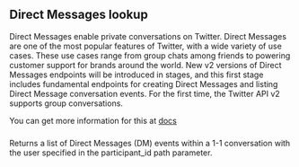 ## Direct Messages lookup

Direct Messages enable private conversations on Twitter. Direct Messages are one of the most popular features of Twitter, with a wide variety of use cases. These use cases range from group chats among friends to powering customer support for brands around the world. New v2 versions of Direct Messages endpoints will be introduced in stages, and this first stage includes fundamental endpoints for creating Direct Messages and listing Direct Message conversation events. For the first time, the Twitter API v2 supports group conversations.

You can get more information for this at [docs](https://developer.twitter.com/en/docs/twitter-api/direct-messages/lookup/introduction)

### 


Returns a list of Direct Messages (DM) events within a 1-1 conversation with the user specified in the participant_id path parameter.